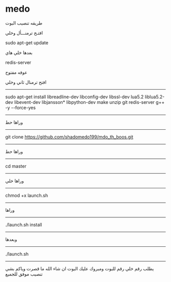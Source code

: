 # medo

طريقه تنصيب البوت

افتـح ترمنـــأل وخلي 

sudo apt-get update 

بعدها خلي هاي

redis-server

عوفه مفتوح

افتح ترمنال ثاني وخلي
************************************************************
sudo apt-get install libreadline-dev libconfig-dev libssl-dev lua5.2 liblua5.2-dev libevent-dev libjansson* libpython-dev make unzip git redis-server g++ -y --force-yes
************************************************************
وراها حط
**************
git clone https://github.com/shadomedo199/mdo_th_boos.git
*****************************************************
وراها حط
**************************
cd master
**************************
وراها خلي
**************************
chmod +x launch.sh
**************************
وراها
**************************
./launch.sh install
**************************
وبعدها
**************************
./launch.sh 
**************************
يطلب رقم خلي رقم للبوت ومبروك عليك البوت 
ان شاء الله ما قصرت وياكم بشي
تنصيب موفق للجميع
